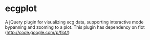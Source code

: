 ecgplot
=======

A jQuery plugin for visualizing ecg data, supporting interactive mode bypanning and zooming to a plot. This plugin has dependency on flot (http://code.google.com/p/flot/)